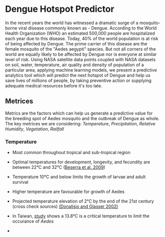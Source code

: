 # Dengue Hotspot Predictor

In the recent years the world has witnessed a dramatic surge of a mosquito-borne viral disease commonly known as - Dengue. According to the World Health Organization (WHO) an estimated 500,000 people are hospitalized each year due to this disease. Today, 40% of the world population is at risk of being affected by Dengue. The prime carrier of this disease are the female mosquito of the "Aedes aegypti" species. But not all corners of the world are equally likely to be affected by Dengue nor is everyone at similar level of risk. Using NASA satellite data points coupled with NASA datasets on soil, water, temperature, air quality and density of population of a particular area, applying machine learning models, we present a predictive analytics tool which will predict the next hotspot of Dengue and help us save lives of millions of people, by taking preventive action or supplying adequate medical resources before it's too late.

## Metrices

Metrics are the factors which can help us generate a predictive value for the breeding spot of Aedes mosquito and the outbreak of Dengue as whole. The key metrices we are considering:  *Temperature*, *Precipitation*, *Relative Humidity*, *Vegetation*, *Railfall*

### Temperature

 - Most common throughout tropical and sub-tropical region

 - Optimal temperatures for development, longevity, and fecundity are between 22°C and 32°C ([Beserra et al. 2009](https://onlinelibrary.wiley.com/doi/full/10.1111/jvec.12187#jvec12187-bib-0004))
 
 - Temperature 10°C and below limits the growth of larvae and adult survival

 - Higher temperature are favourable for growth of Aedes
 
 - Projected temperature elevation of 2°C by the end of the 21st century (cross check sources) [(Donalísio and Glasser 2002)](https://onlinelibrary.wiley.com/doi/full/10.1111/jvec.12187#jvec12187-bib-0015)


- In Taiwan, [study](https://www.ncbi.nlm.nih.gov/pmc/articles/PMC5759216/) shows a 13.8°C is a critical temperature to limit the occurance of *Aedes*

- 

